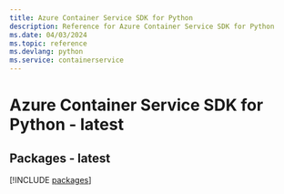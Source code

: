 ```yaml
---
title: Azure Container Service SDK for Python
description: Reference for Azure Container Service SDK for Python
ms.date: 04/03/2024
ms.topic: reference
ms.devlang: python
ms.service: containerservice
---
```

# Azure Container Service SDK for Python - latest
## Packages - latest
[!INCLUDE [packages](container-service-index.md)]